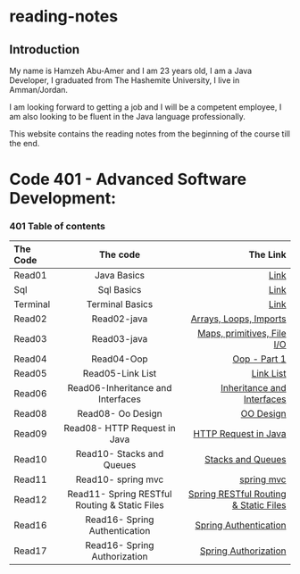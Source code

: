 # reading-notes


## Introduction
My name is Hamzeh Abu-Amer and I am 23 years old, I am a Java Developer, I graduated from  The Hashemite University, I live in Amman/Jordan.


I am looking forward to getting a job and I will be a competent employee, I am also looking to be fluent in the Java language professionally.

This website contains the reading notes from the beginning of the course till the end.


# Code 401 - Advanced Software Development:
 
### 401 Table of contents

| The Code	 |                   The code                    |                                             The Link |
|:----------|:---------------------------------------------:|-----------------------------------------------------:|
| Read01    |                  Java Basics                  |                                [Link](401-read01.md) |
| Sql       |                  Sql Basics                   |                                       [Link](Sql.md) |
| Terminal  |                Terminal Basics                |                                   [Link](Terminl.md) |
| Read02    |                  Read02-java                  |                [ Arrays, Loops, Imports ](Read02.md) |
| Read03    |                  Read03-java                  |           [  Maps, primitives, File I/O ](Read03.md) |
| Read04    |                  Read04-Oop                   |                         [  Oop - Part 1 ](Read04.md) |
| Read05    |               Read05-Link List                |                            [  Link List ](Read05.md) |
| Read06    |       Read06-Inheritance and Interfaces       |          [  Inheritance and Interfaces  ](Read06.md) |
| Read08    |               Read08- Oo Design               |                           [  OO Design  ](Read08.md) |
| Read09    |         Read08- HTTP Request in Java          |                [  HTTP Request in Java  ](Read09.md) |
| Read10    |           Read10- Stacks and Queues           |                     [ Stacks and Queues ](Read10.md) |
| Read11    |              Read10- spring mvc               |                            [ spring mvc ](Read11.md) |
| Read12    | Read11- Spring RESTful Routing & Static Files | [ Spring RESTful Routing & Static Files ](Read12.md) |
| Read16    |         Read16- Spring Authentication         |                  [ Spring Authentication](Read16.md) |
| Read17    |         Read16- Spring Authorization        |                   [ Spring Authorization](Read17.md) |

